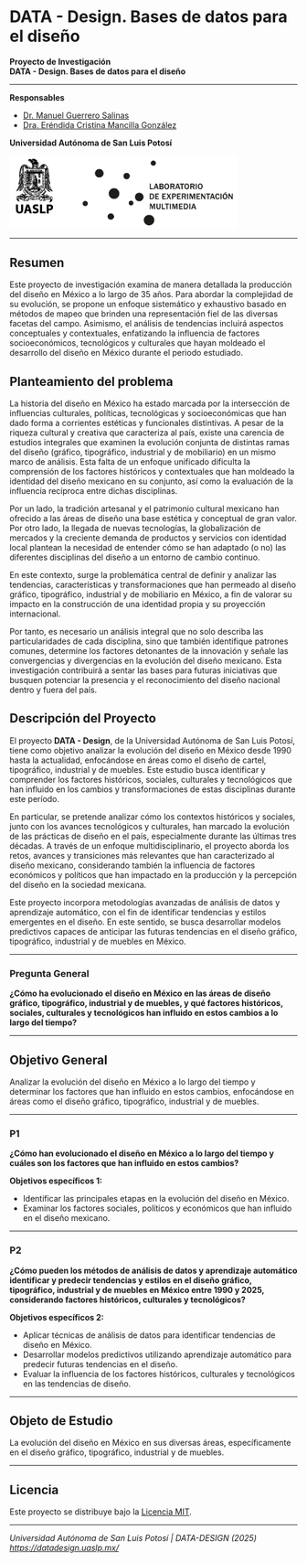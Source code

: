 # DATA - Design. Bases de datos para el diseño

**Proyecto de Investigación**  
**DATA - Design. Bases de datos para el diseño**

---

**Responsables**

- [Dr. Manuel Guerrero Salinas](https://investigadores.uaslp.mx/InvestigadorProfile/EC8AAA%3D%3D)
- [Dra. Eréndida Cristina Mancilla González](https://investigadores.uaslp.mx/InvestigadorProfile/JC8AAA%3D%3D) 


**Universidad Autónoma de San Luis Potosí**

<img src="/includes/logos.png" alt="" width="400">

---
## Resumen

Este proyecto de investigación examina de manera detallada la producción del diseño en México a lo largo de 35 años. Para abordar la complejidad de su evolución, se propone un enfoque sistemático y exhaustivo basado en métodos de mapeo que brinden una representación fiel de las diversas facetas del campo. Asimismo, el análisis de tendencias incluirá aspectos conceptuales y contextuales, enfatizando la influencia de factores socioeconómicos, tecnológicos y culturales que hayan moldeado el desarrollo del diseño en México durante el periodo estudiado.

## Planteamiento del problema

La historia del diseño en México ha estado marcada por la intersección de influencias culturales, políticas, tecnológicas y socioeconómicas que han dado forma a corrientes estéticas y funcionales distintivas. A pesar de la riqueza cultural y creativa que caracteriza al país, existe una carencia de estudios integrales que examinen la evolución conjunta de distintas ramas del diseño (gráfico, tipográfico, industrial y de mobiliario) en un mismo marco de análisis. Esta falta de un enfoque unificado dificulta la comprensión de los factores históricos y contextuales que han moldeado la identidad del diseño mexicano en su conjunto, así como la evaluación de la influencia recíproca entre dichas disciplinas.

Por un lado, la tradición artesanal y el patrimonio cultural mexicano han ofrecido a las áreas de diseño una base estética y conceptual de gran valor. Por otro lado, la llegada de nuevas tecnologías, la globalización de mercados y la creciente demanda de productos y servicios con identidad local plantean la necesidad de entender cómo se han adaptado (o no) las diferentes disciplinas del diseño a un entorno de cambio continuo.

En este contexto, surge la problemática central de definir y analizar las tendencias, características y transformaciones que han permeado al diseño gráfico, tipográfico, industrial y de mobiliario en México, a fin de valorar su impacto en la construcción de una identidad propia y su proyección internacional. 

Por tanto, es necesario un análisis integral que no solo describa las particularidades de cada disciplina, sino que también identifique patrones comunes, determine los factores detonantes de la innovación y señale las convergencias y divergencias en la evolución del diseño mexicano. Esta investigación contribuirá a sentar las bases para futuras iniciativas que busquen potenciar la presencia y el reconocimiento del diseño nacional dentro y fuera del país.


## Descripción del Proyecto

El proyecto **DATA - Design**, de la Universidad Autónoma de San Luis Potosí, tiene como objetivo analizar la evolución del diseño en México desde 1990 hasta la actualidad, enfocándose en áreas como el diseño de cartel, tipográfico, industrial y de muebles. Este estudio busca identificar y comprender los factores históricos, sociales, culturales y tecnológicos que han influido en los cambios y transformaciones de estas disciplinas durante este período.

En particular, se pretende analizar cómo los contextos históricos y sociales, junto con los avances tecnológicos y culturales, han marcado la evolución de las prácticas de diseño en el país, especialmente durante las últimas tres décadas. A través de un enfoque multidisciplinario, el proyecto aborda los retos, avances y transiciones más relevantes que han caracterizado al diseño mexicano, considerando también la influencia de factores económicos y políticos que han impactado en la producción y la percepción del diseño en la sociedad mexicana.

Este proyecto incorpora metodologías avanzadas de análisis de datos y aprendizaje automático, con el fin de identificar tendencias y estilos emergentes en el diseño. En este sentido, se busca desarrollar modelos predictivos capaces de anticipar las futuras tendencias en el diseño gráfico, tipográfico, industrial y de muebles en México.

---

### Pregunta General

**¿Cómo ha evolucionado el diseño en México en las áreas de diseño gráfico, tipográfico, industrial y de muebles, y qué factores históricos, sociales, culturales y tecnológicos han influido en estos cambios a lo largo del tiempo?**

---

## Objetivo General

Analizar la evolución del diseño en México a lo largo del tiempo y determinar los factores que han influido en estos cambios, enfocándose en áreas como el diseño gráfico, tipográfico, industrial y de muebles.

---

### P1 
**¿Cómo han evolucionado el diseño en México a lo largo del tiempo y cuáles son los factores que han influido en estos cambios?**

**Objetivos específicos 1:**
- Identificar las principales etapas en la evolución del diseño en México.
- Examinar los factores sociales, políticos y económicos que han influido en el diseño mexicano.

---

### P2 
**¿Cómo pueden los métodos de análisis de datos y aprendizaje automático identificar y predecir tendencias y estilos en el diseño gráfico, tipográfico, industrial y de muebles en México entre 1990 y 2025, considerando factores históricos, culturales y tecnológicos?**

**Objetivos específicos 2:**
- Aplicar técnicas de análisis de datos para identificar tendencias de diseño en México.
- Desarrollar modelos predictivos utilizando aprendizaje automático para predecir futuras tendencias en el diseño.
- Evaluar la influencia de los factores históricos, culturales y tecnológicos en las tendencias de diseño.

---

## Objeto de Estudio

La evolución del diseño en México en sus diversas áreas, específicamente en el diseño gráfico, tipográfico, industrial y de muebles.

---

## Licencia

Este proyecto se distribuye bajo la [Licencia MIT](https://opensource.org/licenses/MIT).

---

_Universidad Autónoma de San Luis Potosí | DATA-DESIGN (2025) <https://datadesign.uaslp.mx/>_

